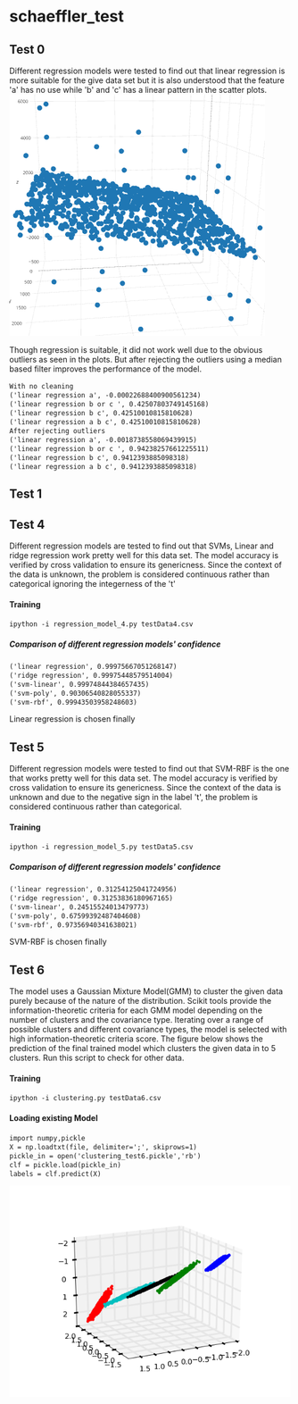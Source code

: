 # schaeffler_test
## Test 0
Different regression models were tested to find out that linear regression is more suitable for the give data set but it is also understood that the feature 'a' has no use while 'b' and 'c' has a linear pattern in the scatter plots. 
![alt-text-1](/test0/analysis_1.png "title-2")

Though regression is suitable, it did not work well due to the obvious outliers as seen in the plots. But after rejecting the outliers using a median based filter improves the performance of the model.
```
With no cleaning
('linear regression a', -0.00022688400900561234)
('linear regression b or c ', 0.42507803749145168)
('linear regression b c', 0.42510010815810628)
('linear regression a b c', 0.42510010815810628)
After rejecting outliers
('linear regression a', -0.0018738558069439915)
('linear regression b or c ', 0.94238257661225511)
('linear regression b c', 0.9412393885098318)
('linear regression a b c', 0.9412393885098318)
```
## Test 1

## Test 4
Different regression models are tested to find out that SVMs, Linear and ridge regression work pretty well for this data set. The model accuracy is verified by cross validation to ensure its genericness. Since the context of the data is unknown, the problem is considered continuous rather than categorical ignoring the integerness of the 't'
#### Training
```
ipython -i regression_model_4.py testData4.csv
```
##### Comparison of different regression models' confidence
```
('linear regression', 0.99975667051268147)
('ridge regression', 0.99975448579514004)
('svm-linear', 0.99974844384657435)
('svm-poly', 0.90306540828055337)
('svm-rbf', 0.99943503958248603)
``` 
Linear regression is chosen finally
## Test 5 
Different regression models were tested to find out that SVM-RBF is the one that works pretty well for this data set. The model accuracy is verified by cross validation to ensure its genericness. Since the context of the data is unknown and due to the negative sign in the label 't', the problem is considered continuous rather than categorical.
#### Training
```
ipython -i regression_model_5.py testData5.csv
```
##### Comparison of different regression models' confidence
```
('linear regression', 0.31254125041724956)
('ridge regression', 0.31253836180967165)
('svm-linear', 0.24515524013479773)
('svm-poly', 0.67599392487404608)
('svm-rbf', 0.97356940341638021)
``` 
SVM-RBF is chosen finally
## Test 6 
The model uses a Gaussian Mixture Model(GMM) to cluster the given data purely because of the nature of the distribution.  Scikit tools provide the information-theoretic criteria for each GMM model depending on the number of clusters and the covariance type. Iterating over a range of possible clusters and different covariance types, the model is selected with high information-theoretic criteria score. The figure below shows the prediction of the final trained model which clusters the given data in to 5 clusters. Run this script to check for other data.
#### Training
```
ipython -i clustering.py testData6.csv
```
#### Loading existing Model
```
import numpy,pickle
X = np.loadtxt(file, delimiter=';', skiprows=1)
pickle_in = open('clustering_test6.pickle','rb')
clf = pickle.load(pickle_in)
labels = clf.predict(X)
```
![Alt text](/test6/clustering.png?raw=true "Results")



